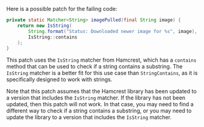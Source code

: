 Here is a possible patch for the failing code:

```java
private static Matcher<String> imagePulled(final String image) {
    return new IsString(
        String.format("Status: Downloaded newer image for %s", image),
        IsString::contains
    );
}
```

This patch uses the `IsString` matcher from Hamcrest, which has a `contains` method that can be used to check if a string contains a substring. The `IsString` matcher is a better fit for this use case than `StringContains`, as it is specifically designed to work with strings.

Note that this patch assumes that the Hamcrest library has been updated to a version that includes the `IsString` matcher. If the library has not been updated, then this patch will not work. In that case, you may need to find a different way to check if a string contains a substring, or you may need to update the library to a version that includes the `IsString` matcher.